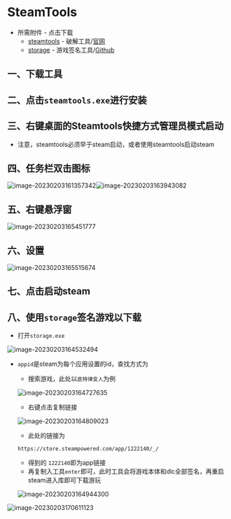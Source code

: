 # SteamTools

- 所需附件 - 点击下载
  - [steamtools](https://cdn.gitlab.wolves.top/wolves/file/-/raw/main/readme/steamtools/steamtools.exe) - 破解工具/[官网](https://www.steamtools.net/zn.html)
  - [storage](https://cdn.gitlab.wolves.top/wolves/file/-/raw/main/readme/steamtools/storage.exe) - 游戏签名工具/[Github](https://github.com/wxy1343/ManifestAutoUpdate)

## 一、下载工具

## 二、点击```steamtools.exe```进行安装

## 三、右键桌面的Steamtools快捷方式管理员模式启动

- 注意，steamtools必须早于steam启动，或者使用steamtools启动steam

## 四、任务栏双击图标

![image-20230203161357342](https://file-yangwolves.netlify.app/picgo/202302031613373.png)![image-20230203163943082](https://file-yangwolves.netlify.app/picgo/202302031639123.png)

## 五、右键悬浮窗

![image-20230203165451777](https://file-yangwolves.netlify.app/picgo/202302031654824.png)

## 六、设置

![image-20230203165515674](https://file-yangwolves.netlify.app/picgo/202302031655708.png)

## 七、点击启动steam

## 八、使用```storage```签名游戏以下载

- 打开```storage.exe```

![image-20230203164532494](https://file-yangwolves.netlify.app/picgo/202302031645548.png)

- ```appid```是steam为每个应用设置的id，查找方式为

  - 搜索游戏，此处以```底特律变人```为例

  ![image-20230203164727635](https://file-yangwolves.netlify.app/picgo/202302031647702.png)

  - 右键点击复制链接

  ![image-20230203164809023](https://file-yangwolves.netlify.app/picgo/202302031648095.png)

  - 此处的链接为

  ```https://store.steampowered.com/app/1222140/_/```

  - 得到的 ```1222140```即为app链接
  - 再复制入工具```enter```即可，此时工具会将游戏本体和dlc全部签名，再重启steam进入库即可下载游玩

  ![image-20230203164944300](https://file-yangwolves.netlify.app/picgo/202302031649352.png)

![image-20230203170611123](https://file-yangwolves.netlify.app/picgo/202302031706304.png)
